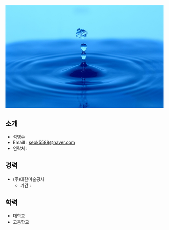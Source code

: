 ![Image of Yaktocat](https://github.com/seok5588/smartfactory/blob/master/test.jpg?raw=true)
## 소개
* 석영수
* Emaill : seok5588@naver.com
* 연락처 : 
## 경력
* (주)대한미술공사
  - 기간 : 
## 학력
* 대학교
* 고등학교

